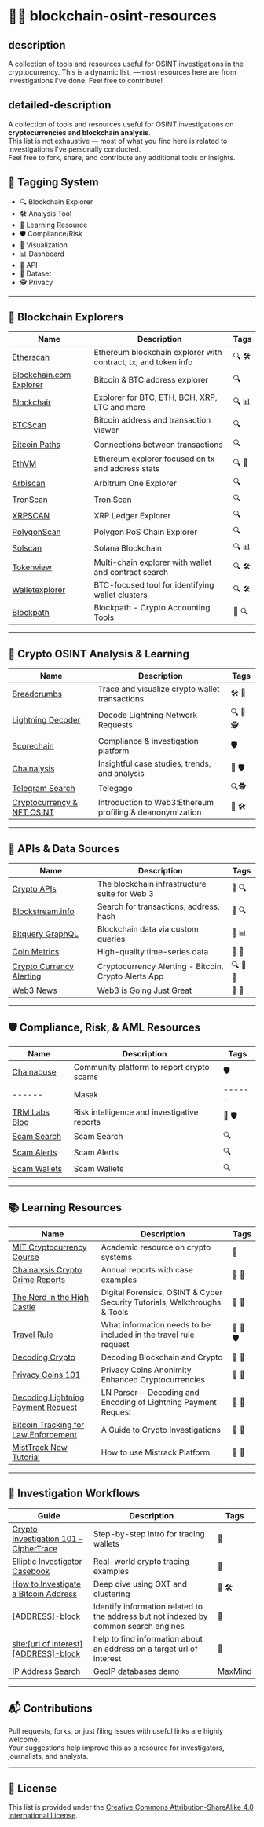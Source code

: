 # 🕵️‍♂️ blockchain-osint-resources

## description
A collection of tools and resources useful for OSINT investigations in the cryptocurrency. This is a dynamic list. —most resources here are from investigations I've done. Feel free to contribute!

## detailed-description
A collection of tools and resources useful for OSINT investigations on **cryptocurrencies and blockchain analysis**.  
This list is not exhaustive — most of what you find here is related to investigations I've personally conducted.  
Feel free to fork, share, and contribute any additional tools or insights.

## 🔖 Tagging System
- 🔍 Blockchain Explorer  
- 🛠️ Analysis Tool  
- 🧠 Learning Resource  
- 🛡 Compliance/Risk  
- 🧩 Visualization  
- 📊 Dashboard  
- 🧰 API  
- 📁 Dataset
- 🕵️ Privacy
---

## 🔗 Blockchain Explorers

| Name | Description | Tags |
|------|-------------|------|
| [Etherscan](https://etherscan.io) | Ethereum blockchain explorer with contract, tx, and token info | 🔍 🛠️ |
| [Blockchain.com Explorer](https://www.blockchain.com/explorer) | Bitcoin & BTC address explorer | 🔍 |
| [Blockchair](https://blockchair.com) | Explorer for BTC, ETH, BCH, XRP, LTC and more | 🔍 📊 |
| [BTCScan](https://btcscan.org) | Bitcoin address and transaction viewer | 🔍 |
| [Bitcoin Paths](https://bitcoinpaths.com/) | Connections between transactions | 🔍 |
| [EthVM](https://ethvm.com) | Ethereum explorer focused on tx and address stats | 🔍 🧰 |
| [Arbiscan](https://arbiscan.io/) | Arbitrum One Explorer | 🔍 |
| [TronScan](https://tronscan.org/#/) | Tron Scan | 🔍 |
| [XRPSCAN](https://xrpscan.com/) | XRP Ledger Explorer  | 🔍 |
| [PolygonScan](https://polygonscan.com/) | Polygon PoS Chain Explorer | 🔍 |
| [Solscan](https://solscan.io/) | Solana Blockchain | 🔍 📊|
| [Tokenview](https://tokenview.io) | Multi-chain explorer with wallet and contract search | 🔍 🛠️ |
| [Walletexplorer](https://www.walletexplorer.com) | BTC-focused tool for identifying wallet clusters | 🔍 🛠️ |
| [Blockpath](https://blockpath.com/) | Blockpath - Crypto Accounting Tools |  🧰 🔍 |


---

## 🔬 Crypto OSINT Analysis & Learning

| Name | Description | Tags |
|------|-------------|------|
| [Breadcrumbs](https://breadcrumbs.app) | Trace and visualize crypto wallet transactions | 🛠️ 🧩 |
| [Lightning Decoder](https://lightningdecoder.com) | Decode Lightning Network Requests | 🔍 🧰 🕵️|
| [Scorechain](https://www.scorechain.com) | Compliance & investigation platform | 🛡 |
| [Chainalysis](https://www.chainalysis.com) | Insightful case studies, trends, and analysis | 🧠 🛡 |
| [Telegram Search](https://cse.google.com/cse?q=+&cx=006368593537057042503:efxu7xprihg#gsc.tab=0&gsc.q=%20&gsc.page=1) | Telegago | 🔍🕵️ |
| [Cryptocurrency & NFT OSINT](https://www.youtube.com/watch?v=MVHHokKEp7s) | Introduction to Web3:Ethereum profiling & deanonymization | 🧠 🛠️ |


---

## 🧰 APIs & Data Sources

| Name | Description | Tags |
|------|-------------|------|
| [Crypto APIs](https://cryptoapis.io) | The blockchain infrastructure suite for Web 3 | 🧰 🔍 |
| [Blockstream.info](https://blockstream.info) | Search for transactions, address, hash | 🧰 🔍 |
| [Bitquery GraphQL](https://explorer.bitquery.io) | Blockchain data via custom queries | 🧰 📊 |
| [Coin Metrics](https://coinmetrics.io) | High-quality time-series data | 📁 🧠 |
| [Crypto Currency Alerting](https://cryptocurrencyalerting.com/) | Cryptocurrency Alerting - Bitcoin, Crypto Alerts App | 🔍 📁 🧠 |
| [Web3 News](https://www.web3isgoinggreat.com/) | Web3 is Going Just Great | 📁 🧠 |

 
---

## 🛡 Compliance, Risk, & AML Resources

| Name | Description | Tags |
|------|-------------|------|
| [Chainabuse](https://chainabuse.com) | Community platform to report crypto scams | 🛡 |
|------|Masak|------|
| [TRM Labs Blog](https://www.trmlabs.com/blog) | Risk intelligence and investigative reports | 🧠 🛡 |
| [Scam Search](https://scamsearch.io/) | Scam Search | 🔍 |
| [Scam Alerts](https://scam-alert.io/) | Scam Alerts | 🔍 |
| [Scam Wallets](https://checkcryptoaddress.com/scam-wallets) | Scam Wallets | 🔍 |




---

## 📚 Learning Resources

| Name | Description | Tags |
|------|-------------|------|
| [MIT Cryptocurrency Course](https://ocw.mit.edu/courses/media-arts-and-sciences/mas-s62-cryptocurrency-engineering-and-design-spring-2018/) | Academic resource on crypto systems | 🧠 |
| [Chainalysis Crypto Crime Reports](https://www.chainalysis.com/crypto-crime/) | Annual reports with case examples | 🧠 📁 |
| [The Nerd in the High Castle](https://thenerdinthehighcastle.wordpress.com/) | Digital Forensics, OSINT & Cyber Security Tutorials, Walkthroughs & Tools | 🧠 📁 |
| [Travel Rule](https://docs.getdefy.co/travel-rule/what-is-travel-rule) | What information needs to be included in the travel rule request | 🧠 📁 🛡 |
| [Decoding Crypto](https://medium.com/coinmonks/decoding-blockchain-and-crypto-my-top-faqs-answered-part-iii-b6e18de6b1a2) | Decoding Blockchain and Crypto | 🧠 📁 |
| [Privacy Coins 101](https://www.chainalysis.com/blog/privacy-coins-anonymity-enhanced-cryptocurrencies/) | Privacy Coins Anonimity Enhanced Cryptocurrencies | 🧠 📁 |
| [Decoding Lightning Payment Request](https://medium.com/slamtrade/ln-parser-decoding-and-encoding-of-lightning-payment-request-f84824d8cf30) | LN Parser— Decoding and Encoding of Lightning Payment Request | 🧠 📁 |
| [Bitcoin Tracking for Law Enforcement](https://www.acfcs.org/acfcs-contributor-report-bitcoin-tracking-for-law-enforcement) | A Guide to Crypto Investigations | 🧠 📁 |
| [MistTrack New Tutorial](https://www.youtube.com/watch?v=HcDAQRdiirg) | How to use Mistrack Platform | 🧠 📁 |

---

## 🧵 Investigation Workflows

| Guide | Description | Tags |
|-------|-------------|------|
| [Crypto Investigation 101 – CipherTrace](https://ciphertrace.com/crypto-investigation-101/) | Step-by-step intro for tracing wallets | 🧠 |
| [Elliptic Investigator Casebook](https://www.elliptic.co/blog) | Real-world crypto tracing examples | 🧠 |
| [How to Investigate a Bitcoin Address](https://oxt.me/articles/how_to_investigate_a_bitcoin_address) | Deep dive using OXT and clustering | 🧠 🛠️ |
| [[ADDRESS]-block]() | Identify information related to the address but not indexed by common search engines | 🧠 |
| [site:[url of interest] [ADDRESS]-block]() | 	help to find information about an address on a target url of interest | 🧠 |
| [IP Address Search](https://www.maxmind.com/en/geoip-demo) | GeoIP databases demo | MaxMind | 🧠 |
 	

---

## 📬 Contributions

Pull requests, forks, or just filing issues with useful links are highly welcome.  
Your suggestions help improve this as a resource for investigators, journalists, and analysts.

---

## 🧾 License

This list is provided under the [Creative Commons Attribution-ShareAlike 4.0 International License](https://creativecommons.org/licenses/by-sa/4.0/).
